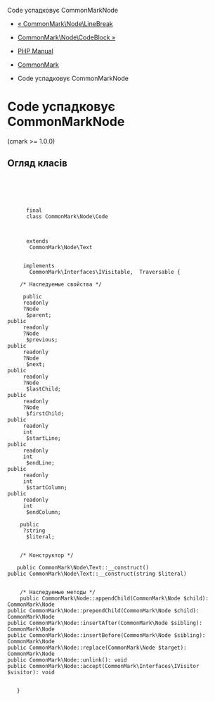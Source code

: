 Code успадковує CommonMarkNode

-   [« CommonMark\\Node\\LineBreak](class.commonmark-node-linebreak.html)
    
-   [CommonMark\\Node\\CodeBlock »](class.commonmark-node-codeblock.html)
    
-   [PHP Manual](index.html)
    
-   [CommonMark](book.cmark.html)
    
-   Code успадковує CommonMarkNode
    

# Code успадковує CommonMarkNode

(cmark >= 1.0.0)

## Огляд класів

```classsynopsis



    
     
      final
      class CommonMark\Node\Code
     

     
      extends
       CommonMark\Node\Text
     

     implements 
       CommonMark\Interfaces\IVisitable,  Traversable {

    /* Наследуемые свойства */
    
     public
     readonly
     ?Node
      $parent;
public
     readonly
     ?Node
      $previous;
public
     readonly
     ?Node
      $next;
public
     readonly
     ?Node
      $lastChild;
public
     readonly
     ?Node
      $firstChild;
public
     readonly
     int
      $startLine;
public
     readonly
     int
      $endLine;
public
     readonly
     int
      $startColumn;
public
     readonly
     int
      $endColumn;

    public
     ?string
      $literal;


    /* Конструктор */
    
   public CommonMark\Node\Text::__construct()
public CommonMark\Node\Text::__construct(string $literal)


    /* Наследуемые методы */
    public CommonMark\Node::appendChild(CommonMark\Node $child): CommonMark\Node
public CommonMark\Node::prependChild(CommonMark\Node $child): CommonMark\Node
public CommonMark\Node::insertAfter(CommonMark\Node $sibling): CommonMark\Node
public CommonMark\Node::insertBefore(CommonMark\Node $sibling): CommonMark\Node
public CommonMark\Node::replace(CommonMark\Node $target): CommonMark\Node
public CommonMark\Node::unlink(): void
public CommonMark\Node::accept(CommonMark\Interfaces\IVisitor $visitor): void


   }
```